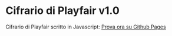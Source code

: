 # Cifrario di Playfair v1.0
Cifrario di Playfair scritto in Javascript:
[Prova ora su Github Pages](https://paolo1234.github.io/Cifrario/JS/)

